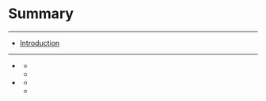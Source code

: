 # Summary

-----
* [Introduction](README.md)

-----
* [](post/.md)
    * [](post/.md)
    * [](post/.md)
* [](post/.md)
    * [](post/.md)
    * [](post/.md)
